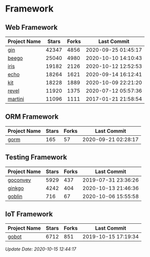 # Framework

## Web Framework

| Project Name | Stars | Forks | Last Commit |
| ------------ | ----- | ----- | ----------- |
| [gin](https://github.com/gin-gonic/gin) | 42347 | 4856 | 2020-09-25 01:45:17 |
| [beego](https://github.com/astaxie/beego) | 25040 | 4980 | 2020-10-10 14:10:43 |
| [iris](https://github.com/kataras/iris) | 19182 | 2126 | 2020-10-12 12:52:53 |
| [echo](https://github.com/labstack/echo) | 18264 | 1621 | 2020-09-14 16:12:41 |
| [kit](https://github.com/go-kit/kit) | 18228 | 1889 | 2020-10-09 22:21:20 |
| [revel](https://github.com/revel/revel) | 11920 | 1375 | 2020-07-12 05:57:36 |
| [martini](https://github.com/go-martini/martini) | 11096 | 1111 | 2017-01-21 21:58:54 |

## ORM Framework

| Project Name | Stars | Forks | Last Commit |
| ------------ | ----- | ----- | ----------- |
| [gorm](https://github.com/jinzhu/gorm) | 165 | 57 | 2020-09-21 02:28:17 |

## Testing Framework

| Project Name | Stars | Forks | Last Commit |
| ------------ | ----- | ----- | ----------- |
| [goconvey](https://github.com/smartystreets/goconvey) | 5929 | 437 | 2019-07-31 23:36:26 |
| [ginkgo](https://github.com/onsi/ginkgo) | 4242 | 404 | 2020-10-13 21:46:36 |
| [goblin](https://github.com/franela/goblin) | 716 | 67 | 2020-10-06 15:55:58 |

## IoT Framework

| Project Name | Stars | Forks | Last Commit |
| ------------ | ----- | ----- | ----------- |
| [gobot](https://github.com/hybridgroup/gobot) | 6712 | 851 | 2019-10-15 17:19:34 |

*Update Date: 2020-10-15 12:44:17*